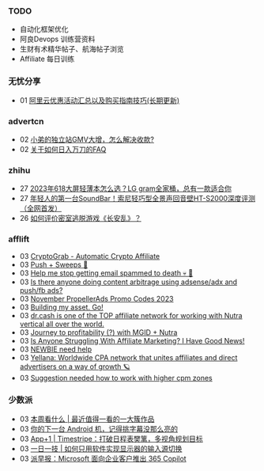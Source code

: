 ### TODO
-  自动化框架优化
-  阿良Devops 训练营资料
-  生财有术精华帖子、航海帖子浏览
-  Affiliate 每日训练

### 无忧分享
<!-- ruyo:START -->
-  01 [阿里云优惠活动汇总以及购买指南技巧&lpar;长期更新&rpar;](https://51.ruyo.net/18526.html)<!-- ruyo:END -->

### advertcn
<!-- advertcn:START -->
-  02 [小弟的独立站GMV大增，怎么解决收款?](https://www.advertcn.com/forum.php?mod=viewthread&tid=112792)
-  02 [关于如何日入万刀的FAQ](https://www.advertcn.com/forum.php?mod=viewthread&tid=112790)<!-- advertcn:END -->

### zhihu
<!-- zhihu:START -->
-  27 [2023年618大屏轻薄本怎么选？LG gram全家桶，总有一款适合你](http://zhuanlan.zhihu.com/p/632641888?utm_campaign=rss&utm_medium=rss&utm_source=rss&utm_content=title)
-  27 [年轻人的第一台SoundBar！索尼轻巧型全景声回音壁HT-S2000深度评测（全网首发）](http://zhuanlan.zhihu.com/p/630990296?utm_campaign=rss&utm_medium=rss&utm_source=rss&utm_content=title)
-  26 [如何评价密室逃脱游戏《长安乱》？](http://www.zhihu.com/question/563950552/answer/3045961312?utm_campaign=rss&utm_medium=rss&utm_source=rss&utm_content=title)<!-- zhihu:END -->

### afflift
<!-- afflift:START -->
-  03 [CryptoGrab - Automatic Crypto Affiliate](https://afflift.com/f/threads/cryptograb-automatic-crypto-affiliate.11746/)
-  03 [Push + Sweeps 🚀](https://afflift.com/f/threads/push-sweeps-%F0%9F%9A%80.11919/)
-  03 [Help me stop getting email spammed to death 💀 🙏](https://afflift.com/f/threads/help-me-stop-getting-email-spammed-to-death-%F0%9F%92%80-%F0%9F%99%8F.11932/)
-  03 [Is there anyone doing content arbitrage using adsense/adx and push/fb ads?](https://afflift.com/f/threads/is-there-anyone-doing-content-arbitrage-using-adsense-adx-and-push-fb-ads.11927/)
-  03 [November PropellerAds Promo Codes 2023](https://afflift.com/f/threads/november-propellerads-promo-codes-2023.11924/)
-  03 [Building my asset. Go!](https://afflift.com/f/threads/building-my-asset-go.11736/)
-  03 [dr.cash is one of the TOP affiliate network for working with Nutra vertical all over the world.](https://afflift.com/f/threads/dr-cash-is-one-of-the-top-affiliate-network-for-working-with-nutra-vertical-all-over-the-world.11669/)
-  03 [Journey to profitability &lpar;?&rpar; with MGID + Nutra](https://afflift.com/f/threads/journey-to-profitability-with-mgid-nutra.11855/)
-  03 [Is Anyone Struggling With Affiliate Marketing? I Have Good News!](https://afflift.com/f/threads/is-anyone-struggling-with-affiliate-marketing-i-have-good-news.11925/)
-  03 [NEWBIE need help](https://afflift.com/f/threads/newbie-need-help.11930/)
-  03 [Yellana: Worldwide CPA network that unites affiliates and direct advertisers on a way of growth 🪐](https://afflift.com/f/threads/yellana-worldwide-cpa-network-that-unites-affiliates-and-direct-advertisers-on-a-way-of-growth-%F0%9F%AA%90.10512/)
-  03 [Suggestion needed how to work with higher cpm zones](https://afflift.com/f/threads/suggestion-needed-how-to-work-with-higher-cpm-zones.11931/)<!-- afflift:END -->

### 少数派
<!-- sspai:START -->
-  03 [本周看什么 | 最近值得一看的一大簇作品](https://sspai.com/post/84116)
-  03 [你的下一台 Android 机，记得挑字幕没那么亮的](https://sspai.com/prime/story/android-hdr-display-issue-explained)
-  03 [App+1 | Timestripe：打破日程表樊篱，多视角规划目标](https://sspai.com/post/83944)
-  03 [一日一技 | 如何只用软件实现显示器的输入源切换](https://sspai.com/post/83908)
-  03 [派早报：Microsoft 面向企业客户推出 365 Copilot](https://sspai.com/post/84098)<!-- sspai:END -->
